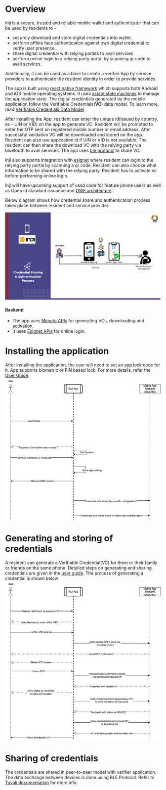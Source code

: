 # Overview

Inji is a secure, trusted and reliable mobile wallet and authenticator that can be used by residents to -
- securely download and store digital credentials into wallet.
- perform offline face authentication against own digital credential to verify user presence.
- share digital credential with relying parties to avail services
- perform online login to a relying party portal by scanning qr code to avail services.

Additionally, it can be used as a base to create a verifier App by service providers to authenticate the resident identity in order to provide services.

The app is built using [react native framework](https://reactnative.dev/) which supports both Android and iOS mobile operating systems. It uses [xstate state machines](https://xstate.js.org/docs/) to manage the application state. The digital credentials generated by the mobile application follow the Verifiable Credentials(**VC**) data model. To learn more, read [Verifiable Credentials Data Model](https://www.w3.org/TR/vc-data-model/).

After installing the App, resident can enter the unique id(issued by country, ex - UIN or VID) on the app to generate VC. Resident will be prompted to enter the OTP sent on registered mobile number or email address. After successful validation VC will be downloaded and stored on the app.
Resident can also use application id if UIN or VID is not available. The resident can then share the download VC with the relying party via bluetooth to avail services. The app uses [ble protocol]() to share VC.

Inji also supports integration with [esignet](https://docs.esignet.io/) where resident can login to the relying party portal by scanning a qr code. Resident can also choose what information to be shared with the relying party. Resident has to activate vc before performing online login.

Inji will have upcoming support of ussd code for feature phone users as well as Open id standard issuance and [OWF architecture](https://github.com/openwallet-foundation).

Below diagram shows how credential share and authentication process takes place between resident and service provider.

![](_images/inji-integration-page2.png)

#### Backend 
- The app uses [Mimoto APIs](https://mosip.stoplight.io/docs/mimoto) for generating VCs, downloading and activation.
- It uses [Esignet APIs](https://mosip.stoplight.io/docs/identity-provider) for online login.


# Installing the application
After installing the application, the user will need to set an app lock code for it. App supports biometric or PIN based lock. For more details, refer the [User Guide]().
![](_images/inji_first_launch.png)

# Generating and storing of credentials
A resident can generate a Verifiable Credential(VC) for them or their family or friends on the same phone.
Detailed steps on generating and sharing credentials are given in the [user guide]().
The process of generating a credential is shown below
![](_images/generate_and_store_cred.png)

# Sharing of credentials
The credentials are shared in peer-to-peer model with verifier application. The data exchange between devices is done using BLE Protocol. Refer to [Tuvali documentation]() for more info.
